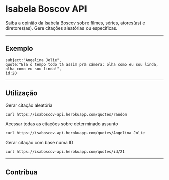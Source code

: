 # Isabela Boscov API
Saiba a opinião da Isabela Boscov sobre filmes, séries, atores(as) e diretores(as). Gere citações aleatórias ou específicas.

---
## Exemplo
    subject:"Angelina Jolie",
    quote:"Ela o tempo todo tá assim pra câmera: olha como eu sou linda, olha como eu sou linda!",
    id:20
---
## Utilização
Gerar citação aleatória
```bash
curl https://isaboscov-api.herokuapp.com/quotes/random
```

Acessar todas as citações sobre determinado assunto
```bash
curl https://isaboscov-api.herokuapp.com/quotes/Angelina Jolie
```

Gerar citação com base numa ID
```bash
curl https://isaboscov-api.herokuapp.com/quotes/id/21
```

---
## Contribua